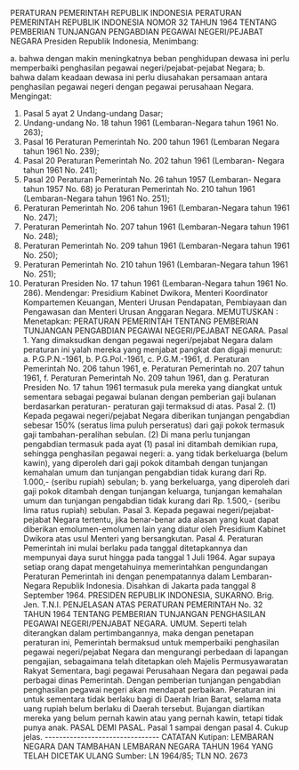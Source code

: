  PERATURAN PEMERINTAH REPUBLIK INDONESIA PERATURAN PEMERINTAH REPUBLIK INDONESIA NOMOR 32 TAHUN 1964 TENTANG PEMBERIAN TUNJANGAN PENGABDIAN PEGAWAI NEGERI/PEJABAT NEGARA Presiden Republik Indonesia,
Menimbang:

a. bahwa dengan makin meningkatnya beban penghidupan dewasa ini perlu memperbaiki penghasilan pegawai negeri/pejabat-pejabat Negara;
b. bahwa dalam keadaan dewasa ini perlu diusahakan persamaan antara penghasilan pegawai negeri dengan pegawai perusahaan Negara.
Mengingat:

1. Pasal 5 ayat 2 Undang-undang Dasar;
2. Undang-undang No. 18 tahun 1961 (Lembaran-Negara tahun 1961 No. 263);
3. Pasal 16 Peraturan Pemerintah No. 200 tahun 1961 (Lembaran Negara tahun 1961 No. 239);
4. Pasal 20 Peraturan Pemerintah No. 202 tahun 1961 (Lembaran- Negara tahun 1961 No. 241);
5. Pasal 20 Peraturan Pemerintah No. 26 tahun 1957 (Lembaran- Negara tahun 1957 No. 68) jo Peraturan Pemerintah No. 210 tahun 1961 (Lembaran-Negara tahun 1961 No. 251);
6. Peraturan Pemerintah No. 206 tahun 1961 (Lembaran-Negara tahun 1961 No. 247);
7. Peraturan Pemerintah No. 207 tahun 1961 (Lembaran-Negara tahun 1961 No. 248);
8. Peraturan Pemerintah No. 209 tahun 1961 (Lembaran-Negara tahun 1961 No. 250);
9. Peraturan Pemerintah No. 210 tahun 1961 (Lembaran-Negara tahun 1961 No. 251);
10. Peraturan Presiden No. 17 tahun 1961 (Lembaran-Negara tahun 1961 No. 286). Mendengar: Presidium Kabinet Dwikora, Menteri Koordinator Kompartemen Keuangan, Menteri Urusan Pendapatan, Pembiayaan dan Pengawasan dan Menteri Urusan Anggaran Negara.
MEMUTUSKAN :
 Menetapkan: PERATURAN PEMERINTAH TENTANG PEMBERIAN TUNJANGAN PENGABDIAN PEGAWAI NEGERI/PEJABAT NEGARA. Pasal 1. Yang dimaksudkan dengan pegawai negeri/pejabat Negara dalam peraturan ini yalah mereka yang menjabat pangkat dan digaji menurut:
a. P.G.P.N.-1961, b. P.G.Pol.-1961, c. P.G.M.-1961, d. Peraturan Pemerintah No. 206 tahun 1961, e. Peraturan Pemerintah no. 207 tahun 1961, f. Peraturan Pemerintah No. 209 tahun 1961, dan g. Peraturan Presiden No. 17 tahun 1961 termasuk pula mereka yang diangkat untuk sementara sebagai pegawai bulanan dengan pemberian gaji bulanan berdasarkan peraturan- peraturan gaji termaksud di atas. Pasal 2.
(1) Kepada pegawai negeri/pejabat Negara diberikan tunjangan pengabdian sebesar 150% (seratus lima puluh perseratus) dari gaji pokok termasuk gaji tambahan-peralihan sebulan.
(2) Di mana perlu tunjangan pengabdian termasuk pada ayat (1) pasal ini ditambah demikian rupa, sehingga penghasilan pegawai negeri:
a. yang tidak berkeluarga (belum kawin), yang diperoleh dari gaji pokok ditambah dengan tunjangan kemahalan umum dan tunjangan pengabdian tidak kurang dari Rp. 1.000,- (seribu rupiah) sebulan;
b. yang berkeluarga, yang diperoleh dari gaji pokok ditambah dengan tunjangan keluarga, tunjangan kemahalan umum dan tunjangan pengabdian tidak kurang dari Rp. 1.500,- (seribu lima ratus rupiah) sebulan. Pasal 3. Kepada pegawai negeri/pejabat-pejabat Negara tertentu, jika benar-benar ada alasan yang kuat dapat diberikan emolumen-emolumen lain yang diatur oleh Presidium Kabinet Dwikora atas usul Menteri yang bersangkutan. Pasal 4. Peraturan Pemerintah ini mulai berlaku pada tanggal ditetapkannya dan mempunyai daya surut hingga pada tanggal 1 Juli 1964. Agar supaya setiap orang dapat mengetahuinya memerintahkan pengundangan Peraturan Pemerintah ini dengan penempatannya dalam Lembaran-Negara Republik Indonesia. Disahkan di Jakarta pada tanggal 8 September 1964. PRESIDEN REPUBLIK INDONESIA, SUKARNO. Brig. Jen. T.N.I. PENJELASAN ATAS PERATURAN PEMERINTAH No. 32 TAHUN 1964 TENTANG PEMBERIAN TUNJANGAN PENGHASILAN PEGAWAI NEGERI/PENJABAT NEGARA. UMUM. Seperti telah diterangkan dalam pertimbangannya, maka dengan penetapan peraturan ini, Pemerintah bermaksud untuk memperbaiki penghasilan pegawai negeri/pejabat Negara dan mengurangi perbedaan di lapangan pengajian, sebagaimana telah ditetapkan oleh Majelis Permusyawaratan Rakyat Sementara, bagi pegawai Perusahaan Negara dan pegawai pada perbagai dinas Pemerintah. Dengan pemberian tunjangan pengabdian penghasilan pegawai negeri akan mendapat perbaikan. Peraturan ini untuk sementara tidak berlaku bagi di Daerah Irian Barat, selama mata uang rupiah belum berlaku di Daerah tersebut. Bujangan diartikan mereka yang belum pernah kawin atau yang pernah kawin, tetapi tidak punya anak. PASAL DEMI PASAL. Pasal 1 sampai dengan pasal 4. Cukup jelas. -------------------------------- CATATAN Kutipan: LEMBARAN NEGARA DAN TAMBAHAN LEMBARAN NEGARA TAHUN 1964 YANG TELAH DICETAK ULANG Sumber: LN 1964/85; TLN NO. 2673